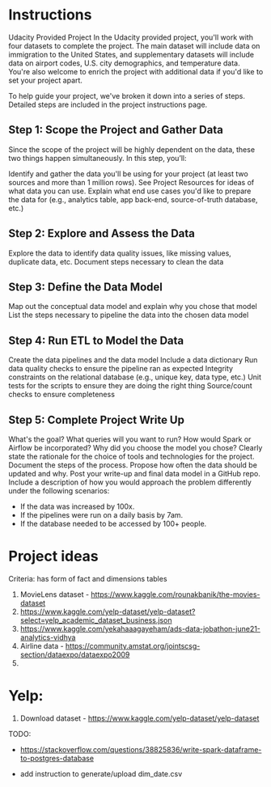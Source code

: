 #   Instructions



Udacity Provided Project
In the Udacity provided project, you'll work with four datasets to complete the project. The main dataset will include data on immigration to the United States, and supplementary datasets will include data on airport codes, U.S. city demographics, and temperature data. You're also welcome to enrich the project with additional data if you'd like to set your project apart.

To help guide your project, we've broken it down into a series of steps. Detailed steps are included in the project instructions page.
## Step 1: Scope the Project and Gather Data
Since the scope of the project will be highly dependent on the data, these two things happen simultaneously. In this step, you’ll:

Identify and gather the data you'll be using for your project (at least two sources and more than 1 million rows). See Project Resources for ideas of what data you can use.
Explain what end use cases you'd like to prepare the data for (e.g., analytics table, app back-end, source-of-truth database, etc.)

## Step 2: Explore and Assess the Data
Explore the data to identify data quality issues, like missing values, duplicate data, etc.
Document steps necessary to clean the data
## Step 3: Define the Data Model
Map out the conceptual data model and explain why you chose that model
List the steps necessary to pipeline the data into the chosen data model
## Step 4: Run ETL to Model the Data
Create the data pipelines and the data model
Include a data dictionary
Run data quality checks to ensure the pipeline ran as expected
Integrity constraints on the relational database (e.g., unique key, data type, etc.)
Unit tests for the scripts to ensure they are doing the right thing
Source/count checks to ensure completeness
## Step 5: Complete Project Write Up
What's the goal? What queries will you want to run? How would Spark or Airflow be incorporated? Why did you choose the model you chose?
Clearly state the rationale for the choice of tools and technologies for the project.
Document the steps of the process.
Propose how often the data should be updated and why.
Post your write-up and final data model in a GitHub repo.
Include a description of how you would approach the problem differently under the following scenarios:
- If the data was increased by 100x.
- If the pipelines were run on a daily basis by 7am.
- If the database needed to be accessed by 100+ people.

# Project ideas
Criteria: has form of fact and dimensions tables
1) MovieLens dataset - https://www.kaggle.com/rounakbanik/the-movies-dataset
2) https://www.kaggle.com/yelp-dataset/yelp-dataset?select=yelp_academic_dataset_business.json
3) https://www.kaggle.com/yekahaaagayeham/ads-data-jobathon-june21-analytics-vidhya
4) Airline data - https://community.amstat.org/jointscsg-section/dataexpo/dataexpo2009
5) 
# Yelp:
1) Download dataset - https://www.kaggle.com/yelp-dataset/yelp-dataset

TODO: 
- https://stackoverflow.com/questions/38825836/write-spark-dataframe-to-postgres-database

- add instruction to generate/upload dim_date.csv